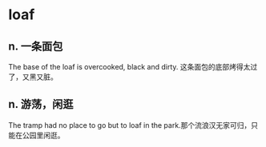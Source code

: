 # loaf

## n. 一条面包

The base of the loaf is overcooked, black and dirty. 这条面包的底部烤得太过了，又黑又脏。

## n. 游荡，闲逛

The tramp had no place to go but to loaf in the park.那个流浪汉无家可归，只能在公园里闲逛。
